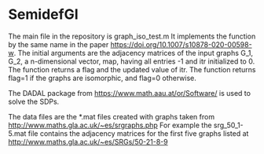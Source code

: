 # SemidefGI

The main file in the repository is graph_iso_test.m It implements the function by the same name in the paper https://doi.org/10.1007/s10878-020-00598-w. The initial arguments are the adjacency matrices of the input graphs G_1, G_2, a n-dimensional vector, map, having all entries -1 and itr initialized to 0. The function returns a flag and the updated value of itr. The function returns flag=1 if the graphs are isomorphic, and flag=0 otherwise.

The DADAL package from https://www.math.aau.at/or/Software/ is used to solve the SDPs.

The data files are the *.mat files created with graphs taken from http://www.maths.gla.ac.uk/~es/srgraphs.php For example the srg_50_1-5.mat file contains the adjacency matrices for the first five graphs listed at http://www.maths.gla.ac.uk/~es/SRGs/50-21-8-9
